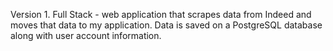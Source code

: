 Version 1. Full Stack - web application that scrapes data from Indeed and moves that data to my application. Data is saved on a PostgreSQL database along with user account information. 

